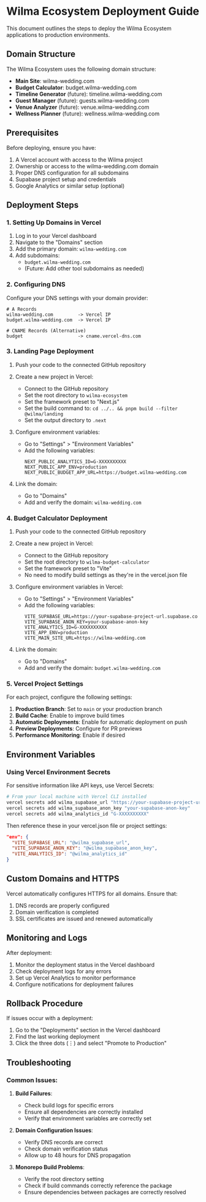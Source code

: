 # Wilma Ecosystem Deployment Guide

This document outlines the steps to deploy the Wilma Ecosystem applications to production environments.

## Domain Structure

The Wilma Ecosystem uses the following domain structure:

- **Main Site**: wilma-wedding.com
- **Budget Calculator**: budget.wilma-wedding.com
- **Timeline Generator** (future): timeline.wilma-wedding.com
- **Guest Manager** (future): guests.wilma-wedding.com
- **Venue Analyzer** (future): venue.wilma-wedding.com
- **Wellness Planner** (future): wellness.wilma-wedding.com

## Prerequisites

Before deploying, ensure you have:

1. A Vercel account with access to the Wilma project
2. Ownership or access to the wilma-wedding.com domain
3. Proper DNS configuration for all subdomains
4. Supabase project setup and credentials
5. Google Analytics or similar setup (optional)

## Deployment Steps

### 1. Setting Up Domains in Vercel

1. Log in to your Vercel dashboard
2. Navigate to the "Domains" section
3. Add the primary domain: `wilma-wedding.com`
4. Add subdomains:
   - `budget.wilma-wedding.com`
   - (Future: Add other tool subdomains as needed)

### 2. Configuring DNS

Configure your DNS settings with your domain provider:

```
# A Records
wilma-wedding.com         -> Vercel IP
budget.wilma-wedding.com  -> Vercel IP

# CNAME Records (Alternative)
budget                    -> cname.vercel-dns.com
```

### 3. Landing Page Deployment

1. Push your code to the connected GitHub repository
2. Create a new project in Vercel:
   - Connect to the GitHub repository
   - Set the root directory to `wilma-ecosystem`
   - Set the framework preset to "Next.js"
   - Set the build command to: `cd ../.. && pnpm build --filter @wilma/landing`
   - Set the output directory to `.next`

3. Configure environment variables:
   - Go to "Settings" > "Environment Variables"
   - Add the following variables:
     ```
     NEXT_PUBLIC_ANALYTICS_ID=G-XXXXXXXXXX
     NEXT_PUBLIC_APP_ENV=production
     NEXT_PUBLIC_BUDGET_APP_URL=https://budget.wilma-wedding.com
     ```

4. Link the domain:
   - Go to "Domains"
   - Add and verify the domain: `wilma-wedding.com`

### 4. Budget Calculator Deployment

1. Push your code to the connected GitHub repository
2. Create a new project in Vercel:
   - Connect to the GitHub repository
   - Set the root directory to `wilma-budget-calculator`
   - Set the framework preset to "Vite"
   - No need to modify build settings as they're in the vercel.json file

3. Configure environment variables in Vercel:
   - Go to "Settings" > "Environment Variables"
   - Add the following variables:
     ```
     VITE_SUPABASE_URL=https://your-supabase-project-url.supabase.co
     VITE_SUPABASE_ANON_KEY=your-supabase-anon-key
     VITE_ANALYTICS_ID=G-XXXXXXXXXX
     VITE_APP_ENV=production
     VITE_MAIN_SITE_URL=https://wilma-wedding.com
     ```

4. Link the domain:
   - Go to "Domains"
   - Add and verify the domain: `budget.wilma-wedding.com`

### 5. Vercel Project Settings

For each project, configure the following settings:

1. **Production Branch**: Set to `main` or your production branch
2. **Build Cache**: Enable to improve build times
3. **Automatic Deployments**: Enable for automatic deployment on push
4. **Preview Deployments**: Configure for PR previews
5. **Performance Monitoring**: Enable if desired

## Environment Variables

### Using Vercel Environment Secrets

For sensitive information like API keys, use Vercel Secrets:

```bash
# From your local machine with Vercel CLI installed
vercel secrets add wilma_supabase_url "https://your-supabase-project-url.supabase.co"
vercel secrets add wilma_supabase_anon_key "your-supabase-anon-key"
vercel secrets add wilma_analytics_id "G-XXXXXXXXXX"
```

Then reference these in your vercel.json file or project settings:

```json
"env": {
  "VITE_SUPABASE_URL": "@wilma_supabase_url",
  "VITE_SUPABASE_ANON_KEY": "@wilma_supabase_anon_key",
  "VITE_ANALYTICS_ID": "@wilma_analytics_id"
}
```

## Custom Domains and HTTPS

Vercel automatically configures HTTPS for all domains. Ensure that:

1. DNS records are properly configured
2. Domain verification is completed
3. SSL certificates are issued and renewed automatically

## Monitoring and Logs

After deployment:

1. Monitor the deployment status in the Vercel dashboard
2. Check deployment logs for any errors
3. Set up Vercel Analytics to monitor performance
4. Configure notifications for deployment failures

## Rollback Procedure

If issues occur with a deployment:

1. Go to the "Deployments" section in the Vercel dashboard
2. Find the last working deployment
3. Click the three dots (⋮) and select "Promote to Production"

## Troubleshooting

### Common Issues:

1. **Build Failures**:
   - Check build logs for specific errors
   - Ensure all dependencies are correctly installed
   - Verify that environment variables are correctly set

2. **Domain Configuration Issues**:
   - Verify DNS records are correct
   - Check domain verification status
   - Allow up to 48 hours for DNS propagation

3. **Monorepo Build Problems**:
   - Verify the root directory setting
   - Check if build commands correctly reference the package
   - Ensure dependencies between packages are correctly resolved
